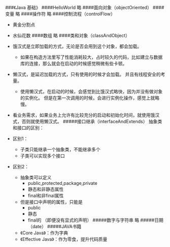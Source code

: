 ###《Java 基础》
####HelloWorld
略
####面向对象（objectOriented）
####变量
略
####操作符
略
####控制流程（controlFlow）
- 黄金分割点
- 水仙花数
####数组
略
####类和对象（classAndObject）
- 饿汉式是立即加载的方式，无论是否会用到这个对象，都会加载。
    * 如果在构造方法里写了性能消耗较大，占时较久的代码，比如建立与数据库的连接，那么就会在启动的时候感觉稍微有些卡顿。

- 懒汉式，是延迟加载的方式，只有使用的时候才会加载。 并且有线程安全的考量。
    * 使用懒汉式，在启动的时候，会感觉到比饿汉式略快，因为并没有做对象的实例化。 但是在第一次调用的时候，会进行实例化操作，感觉上就略慢。

- 看业务需求，如果业务上允许有比较充分的启动和初始化时间，就使用饿汉式，否则就使用懒汉式。
#####接口继承（interfaceAndExtends）
抽象类和接口的区别：
- 区别1：
    * 子类只能继承一个抽象类，不能继承多个
    * 子类可以实现多个接口
- 区别2：
    * 抽象类可以定义
        * public,protected,package,private
        * 静态和非静态属性
        * final和非final属性
    * 但是接口中声明的属性，只能是
        * public
        * 静态
        * final的
    （即便没有显式的声明）
#####数字与字符串
略
#####日期（date）
#####JAVA书籍
    - 《Core Java》：作为字典
    - 《Effective Java》：作为零食，提升代码质量
